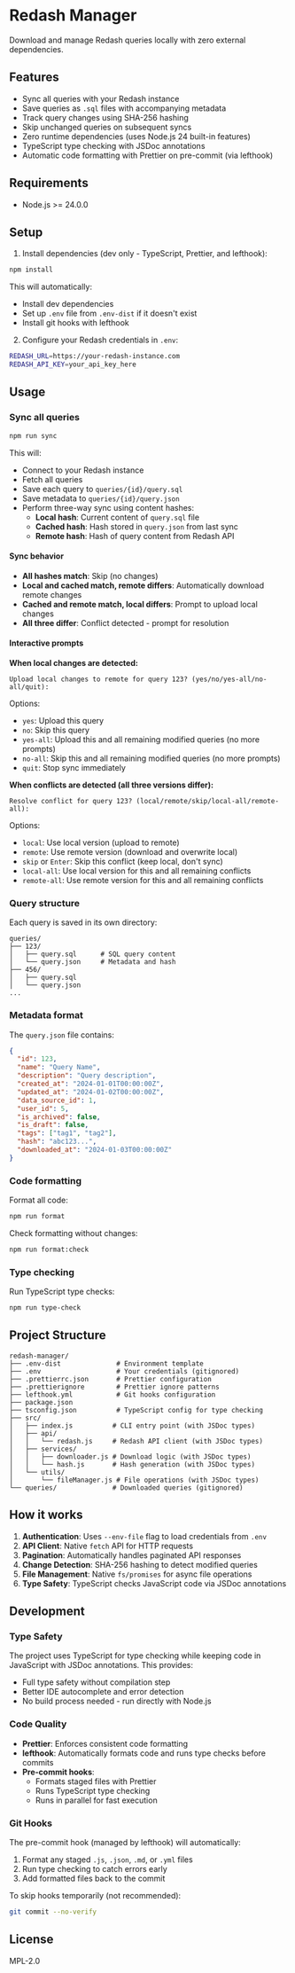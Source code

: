 # Redash Manager

Download and manage Redash queries locally with zero external dependencies.

## Features

- Sync all queries with your Redash instance
- Save queries as `.sql` files with accompanying metadata
- Track query changes using SHA-256 hashing
- Skip unchanged queries on subsequent syncs
- Zero runtime dependencies (uses Node.js 24 built-in features)
- TypeScript type checking with JSDoc annotations
- Automatic code formatting with Prettier on pre-commit (via lefthook)

## Requirements

- Node.js >= 24.0.0

## Setup

1. Install dependencies (dev only - TypeScript, Prettier, and lefthook):

```bash
npm install
```

This will automatically:

- Install dev dependencies
- Set up `.env` file from `.env-dist` if it doesn't exist
- Install git hooks with lefthook

2. Configure your Redash credentials in `.env`:

```bash
REDASH_URL=https://your-redash-instance.com
REDASH_API_KEY=your_api_key_here
```

## Usage

### Sync all queries

```bash
npm run sync
```

This will:

- Connect to your Redash instance
- Fetch all queries
- Save each query to `queries/{id}/query.sql`
- Save metadata to `queries/{id}/query.json`
- Perform three-way sync using content hashes:
  - **Local hash**: Current content of `query.sql` file
  - **Cached hash**: Hash stored in `query.json` from last sync
  - **Remote hash**: Hash of query content from Redash API

#### Sync behavior

- **All hashes match**: Skip (no changes)
- **Local and cached match, remote differs**: Automatically download remote changes
- **Cached and remote match, local differs**: Prompt to upload local changes
- **All three differ**: Conflict detected - prompt for resolution

#### Interactive prompts

**When local changes are detected:**

```
Upload local changes to remote for query 123? (yes/no/yes-all/no-all/quit):
```

Options:

- `yes`: Upload this query
- `no`: Skip this query
- `yes-all`: Upload this and all remaining modified queries (no more prompts)
- `no-all`: Skip this and all remaining modified queries (no more prompts)
- `quit`: Stop sync immediately

**When conflicts are detected (all three versions differ):**

```
Resolve conflict for query 123? (local/remote/skip/local-all/remote-all):
```

Options:

- `local`: Use local version (upload to remote)
- `remote`: Use remote version (download and overwrite local)
- `skip` or `Enter`: Skip this conflict (keep local, don't sync)
- `local-all`: Use local version for this and all remaining conflicts
- `remote-all`: Use remote version for this and all remaining conflicts

### Query structure

Each query is saved in its own directory:

```
queries/
├── 123/
│   ├── query.sql      # SQL query content
│   └── query.json     # Metadata and hash
├── 456/
│   ├── query.sql
│   └── query.json
...
```

### Metadata format

The `query.json` file contains:

```json
{
  "id": 123,
  "name": "Query Name",
  "description": "Query description",
  "created_at": "2024-01-01T00:00:00Z",
  "updated_at": "2024-01-02T00:00:00Z",
  "data_source_id": 1,
  "user_id": 5,
  "is_archived": false,
  "is_draft": false,
  "tags": ["tag1", "tag2"],
  "hash": "abc123...",
  "downloaded_at": "2024-01-03T00:00:00Z"
}
```

### Code formatting

Format all code:

```bash
npm run format
```

Check formatting without changes:

```bash
npm run format:check
```

### Type checking

Run TypeScript type checks:

```bash
npm run type-check
```

## Project Structure

```
redash-manager/
├── .env-dist              # Environment template
├── .env                   # Your credentials (gitignored)
├── .prettierrc.json       # Prettier configuration
├── .prettierignore        # Prettier ignore patterns
├── lefthook.yml           # Git hooks configuration
├── package.json
├── tsconfig.json          # TypeScript config for type checking
├── src/
│   ├── index.js          # CLI entry point (with JSDoc types)
│   ├── api/
│   │   └── redash.js     # Redash API client (with JSDoc types)
│   ├── services/
│   │   ├── downloader.js # Download logic (with JSDoc types)
│   │   └── hash.js       # Hash generation (with JSDoc types)
│   └── utils/
│       └── fileManager.js # File operations (with JSDoc types)
└── queries/              # Downloaded queries (gitignored)
```

## How it works

1. **Authentication**: Uses `--env-file` flag to load credentials from `.env`
2. **API Client**: Native `fetch` API for HTTP requests
3. **Pagination**: Automatically handles paginated API responses
4. **Change Detection**: SHA-256 hashing to detect modified queries
5. **File Management**: Native `fs/promises` for async file operations
6. **Type Safety**: TypeScript checks JavaScript code via JSDoc annotations

## Development

### Type Safety

The project uses TypeScript for type checking while keeping code in JavaScript with JSDoc annotations. This provides:

- Full type safety without compilation step
- Better IDE autocomplete and error detection
- No build process needed - run directly with Node.js

### Code Quality

- **Prettier**: Enforces consistent code formatting
- **lefthook**: Automatically formats code and runs type checks before commits
- **Pre-commit hooks**:
  - Formats staged files with Prettier
  - Runs TypeScript type checking
  - Runs in parallel for fast execution

### Git Hooks

The pre-commit hook (managed by lefthook) will automatically:

1. Format any staged `.js`, `.json`, `.md`, or `.yml` files
2. Run type checking to catch errors early
3. Add formatted files back to the commit

To skip hooks temporarily (not recommended):

```bash
git commit --no-verify
```

## License

MPL-2.0
